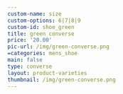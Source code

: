 ```yaml
---
custom-name: size
custom-options: 6|7|8|9
custom-id: shoe_green
title: green converse
price: '20.00'
pic-url: /img/green-converse.png
=categories: mens_shoe
main: false
type: converse
layout: product-varieties
thumbnail: /img/green-converse.png
---
```

